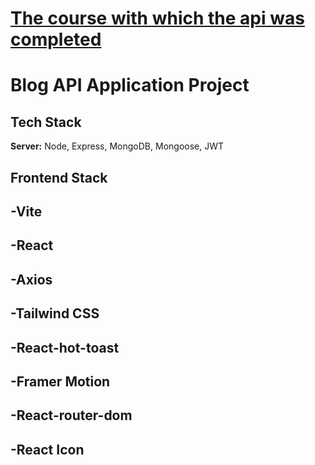 # [The course with which the api was completed](https://www.udemy.com/course/nodejs-api-complete-guide-by-building-blog-application-api/?couponCode=BLACK-FRIDAY-LUNCH)

# **Blog API Application Project**

## Tech Stack

**Server:** Node, Express, MongoDB, Mongoose, JWT

## Frontend Stack
## -Vite
## -React
## -Axios
## -Tailwind CSS
## -React-hot-toast
## -Framer Motion
## -React-router-dom
## -React Icon
